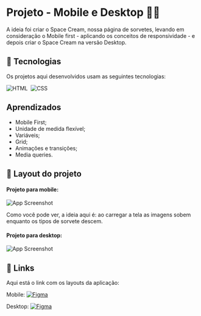 
# Projeto - Mobile e Desktop 👩‍💻

A ideia foi criar o Space Cream, nossa página de sorvetes, levando em consideração o Mobile first - aplicando os conceitos de responsividade - e depois criar o Space Cream na versão Desktop.


## 🚀 Tecnologias

Os projetos aqui desenvolvidos usam as seguintes tecnologias:

![HTML](https://img.shields.io/badge/HTML5-E34F26?style=for-the-badge&logo=html5&logoColor=white)&nbsp;
![CSS](https://img.shields.io/badge/CSS3-1572B6?style=for-the-badge&logo=css3&logoColor=white)&nbsp;

## Aprendizados

- Mobile First;
- Unidade de medida flexível;
- Variáveis;
- Grid;
- Animações e transições;
- Media queries.


## 🔖 Layout do projeto

#### Projeto para mobile:

![App Screenshot](https://s3.us-west-2.amazonaws.com/secure.notion-static.com/565efcff-040e-445a-a2d2-30fbdd72cc22/desafio-Space.gif?X-Amz-Algorithm=AWS4-HMAC-SHA256&X-Amz-Content-Sha256=UNSIGNED-PAYLOAD&X-Amz-Credential=AKIAT73L2G45EIPT3X45%2F20230217%2Fus-west-2%2Fs3%2Faws4_request&X-Amz-Date=20230217T215953Z&X-Amz-Expires=86400&X-Amz-Signature=71aa72c0ee0b1e5d8ec4195609e8aca6d777e9a131cb6e89d042f553ce58d107&X-Amz-SignedHeaders=host&x-id=GetObject)

Como você pode ver, a ideia aqui é: ao carregar a tela as imagens sobem enquanto os tipos de sorvete descem.


#### Projeto para desktop:

![App Screenshot](https://i.imgur.com/w2dyjjs.png)
## 🔗 Links

Aqui está o link com os layouts da aplicação:

Mobile: 
[![Figma](https://img.shields.io/badge/Figma-F24E1E?style=for-the-badge&logo=figma&logoColor=white)](https://www.figma.com/file/kOvpYRQJnVyUgNXcDffFfO/Stage-03---Mobile-First-(Copy)?node-id=0%3A1&t=782ZKPquQbwoCbrN-0)


Desktop:
[![Figma](https://img.shields.io/badge/Figma-F24E1E?style=for-the-badge&logo=figma&logoColor=white)](https://www.figma.com/file/f2mLbF4i4MFP2uhd2Vrc6s/Stage-03---Grid-com-anima%C3%A7%C3%B5es-(Copy)?node-id=0%3A1&t=x1p0klVOrLwVupGT-0
)



